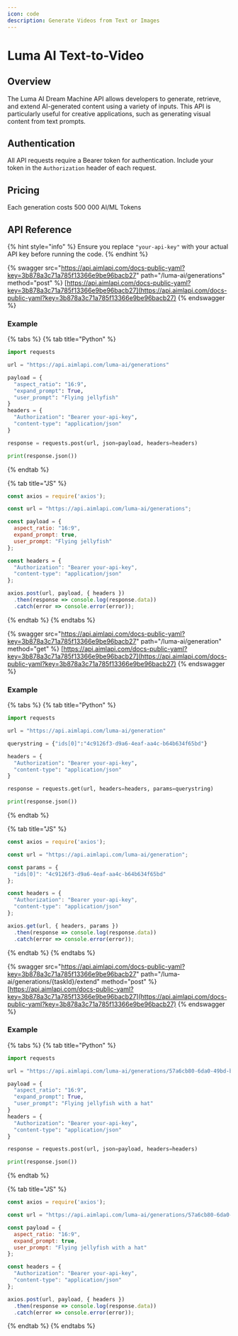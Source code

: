 ```yaml
---
icon: code
description: Generate Videos from Text or Images
---
```


# Luma AI Text-to-Video

## Overview

The Luma AI Dream Machine API allows developers to generate, retrieve, and extend AI-generated content using a variety of inputs. This API is particularly useful for creative applications, such as generating visual content from text prompts.

## Authentication

All API requests require a Bearer token for authentication. Include your token in the `Authorization` header of each request.

## Pricing

Each generation costs 500 000 AI/ML Tokens

## API Reference

{% hint style="info" %}
Ensure you replace `"your-api-key"` with your actual API key before running the code.
{% endhint %}

{% swagger src="https://api.aimlapi.com/docs-public-yaml?key=3b878a3c71a785f13366e9be96bacb27" path="/luma-ai/generations" method="post" %}
[https://api.aimlapi.com/docs-public-yaml?key=3b878a3c71a785f13366e9be96bacb27](https://api.aimlapi.com/docs-public-yaml?key=3b878a3c71a785f13366e9be96bacb27)
{% endswagger %}

### Example

{% tabs %}
{% tab title="Python" %}
```python
import requests

url = "https://api.aimlapi.com/luma-ai/generations"

payload = {
  "aspect_ratio": "16:9",
  "expand_prompt": True,
  "user_prompt": "Flying jellyfish"
}
headers = {
  "Authorization": "Bearer your-api-key",
  "content-type": "application/json"
}

response = requests.post(url, json=payload, headers=headers)

print(response.json())

```
{% endtab %}

{% tab title="JS" %}
```javascript
const axios = require('axios');

const url = "https://api.aimlapi.com/luma-ai/generations";

const payload = {
  aspect_ratio: "16:9",
  expand_prompt: true,
  user_prompt: "Flying jellyfish"
};

const headers = {
  "Authorization": "Bearer your-api-key",
  "content-type": "application/json"
};

axios.post(url, payload, { headers })
  .then(response => console.log(response.data))
  .catch(error => console.error(error));

```
{% endtab %}
{% endtabs %}

{% swagger src="https://api.aimlapi.com/docs-public-yaml?key=3b878a3c71a785f13366e9be96bacb27" path="/luma-ai/generation" method="get" %}
[https://api.aimlapi.com/docs-public-yaml?key=3b878a3c71a785f13366e9be96bacb27](https://api.aimlapi.com/docs-public-yaml?key=3b878a3c71a785f13366e9be96bacb27)
{% endswagger %}

### Example

{% tabs %}
{% tab title="Python" %}
```python
import requests

url = "https://api.aimlapi.com/luma-ai/generation"

querystring = {"ids[0]":"4c9126f3-d9a6-4eaf-aa4c-b64b634f65bd"}

headers = {
  "Authorization": "Bearer your-api-key",
  "content-type": "application/json"
}

response = requests.get(url, headers=headers, params=querystring)

print(response.json())

```
{% endtab %}

{% tab title="JS" %}
```javascript
const axios = require('axios');

const url = "https://api.aimlapi.com/luma-ai/generation";

const params = {
  "ids[0]": "4c9126f3-d9a6-4eaf-aa4c-b64b634f65bd"
};

const headers = {
  "Authorization": "Bearer your-api-key",
  "content-type": "application/json"
};

axios.get(url, { headers, params })
  .then(response => console.log(response.data))
  .catch(error => console.error(error));

```
{% endtab %}
{% endtabs %}

{% swagger src="https://api.aimlapi.com/docs-public-yaml?key=3b878a3c71a785f13366e9be96bacb27" path="/luma-ai/generations/{taskId}/extend" method="post" %}
[https://api.aimlapi.com/docs-public-yaml?key=3b878a3c71a785f13366e9be96bacb27](https://api.aimlapi.com/docs-public-yaml?key=3b878a3c71a785f13366e9be96bacb27)
{% endswagger %}

### Example

{% tabs %}
{% tab title="Python" %}
```python
import requests

url = "https://api.aimlapi.com/luma-ai/generations/57a6cb80-6da0-49bd-b29a-3f089b9e55e4/extend"

payload = {
  "aspect_ratio": "16:9",
  "expand_prompt": True,
  "user_prompt": "Flying jellyfish with a hat"
}
headers = {
  "Authorization": "Bearer your-api-key",
  "content-type": "application/json"
}

response = requests.post(url, json=payload, headers=headers)

print(response.json())

```
{% endtab %}

{% tab title="JS" %}
```javascript
const axios = require('axios');

const url = "https://api.aimlapi.com/luma-ai/generations/57a6cb80-6da0-49bd-b29a-3f089b9e55e4/extend";

const payload = {
  aspect_ratio: "16:9",
  expand_prompt: true,
  user_prompt: "Flying jellyfish with a hat"
};

const headers = {
  "Authorization": "Bearer your-api-key",
  "content-type": "application/json"
};

axios.post(url, payload, { headers })
  .then(response => console.log(response.data))
  .catch(error => console.error(error));

```
{% endtab %}
{% endtabs %}
